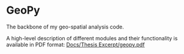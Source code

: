 # GeoPy
The backbone of my geo-spatial analysis code.

A high-level description of different modules and their functionality is available in PDF format:
[Docs/Thesis Excerpt/geopy.pdf](https://github.com/aerler/GeoPy/blob/master/Docs/Thesis%20Excerpt/geopy.pdf)
